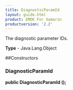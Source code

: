 ```yaml
---
title: DiagnosticParamId
layout: guide.html
product: EMDK For Xamarin
productversion: '2.2'
---
```

The diagnostic parameter IDs.

**Type** - Java.Lang.Object

##Constructors
### DiagnosticParamId 
**public DiagnosticParamId ();**







